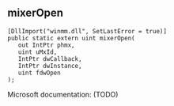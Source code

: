 ## mixerOpen

```
[DllImport("winmm.dll", SetLastError = true)]
public static extern uint mixerOpen(
   out IntPtr phmx,
   uint uMxId,
   IntPtr dwCallback,
   IntPtr dwInstance,
   uint fdwOpen
);
```

Microsoft documentation: (TODO)
